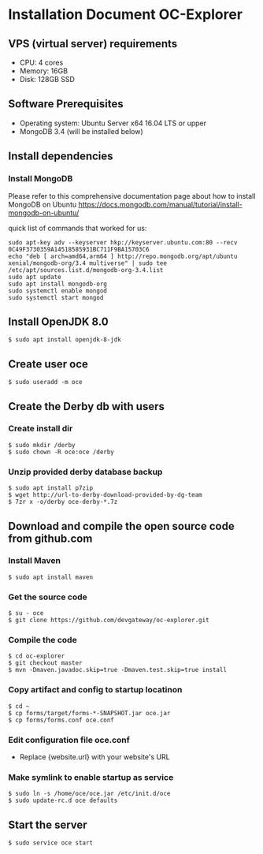 # Installation Document OC-Explorer

## VPS (virtual server) requirements

- CPU: 4 cores
- Memory: 16GB
- Disk: 128GB SSD

## Software Prerequisites

- Operating system: Ubuntu Server x64 16.04 LTS or upper
- MongoDB 3.4 (will be installed below)

## Install dependencies

### Install MongoDB

Please refer to this comprehensive documentation page about how to install MongoDB on Ubuntu
https://docs.mongodb.com/manual/tutorial/install-mongodb-on-ubuntu/

quick list of commands that worked for us:

```
sudo apt-key adv --keyserver hkp://keyserver.ubuntu.com:80 --recv 0C49F3730359A14518585931BC711F9BA15703C6
echo "deb [ arch=amd64,arm64 ] http://repo.mongodb.org/apt/ubuntu xenial/mongodb-org/3.4 multiverse" | sudo tee /etc/apt/sources.list.d/mongodb-org-3.4.list
sudo apt update
sudo apt install mongodb-org
sudo systemctl enable mongod
sudo systemctl start mongod
```


## Install OpenJDK 8.0

`$ sudo apt install openjdk-8-jdk`

## Create user oce

`$ sudo useradd -m oce`

## Create the Derby db with users

### Create install dir

```
$ sudo mkdir /derby
$ sudo chown -R oce:oce /derby
```

### Unzip provided derby database backup

```
$ sudo apt install p7zip
$ wget http://url-to-derby-download-provided-by-dg-team
$ 7zr x -o/derby oce-derby-*.7z
```

## Download and compile the open source code from github.com

### Install Maven

`$ sudo apt install maven`

### Get the source code


```
$ su - oce
$ git clone https://github.com/devgateway/oc-explorer.git
```

### Compile the code

```
$ cd oc-explorer
$ git checkout master
$ mvn -Dmaven.javadoc.skip=true -Dmaven.test.skip=true install
```

### Copy artifact and config to startup locatinon

```
$ cd ~
$ cp forms/target/forms-*-SNAPSHOT.jar oce.jar
$ cp forms/forms.conf oce.conf
```

### Edit configuration file oce.conf

- Replace {website.url} with your website's URL

### Make symlink to enable startup as service

```
$ sudo ln -s /home/oce/oce.jar /etc/init.d/oce
$ sudo update-rc.d oce defaults
```


## Start the server

`$ sudo service oce start`
